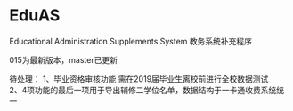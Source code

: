 # EduAS
Educational Administration Supplements System 教务系统补充程序

015为最新版本，master已更新

待处理：
1、毕业资格审核功能 需在2019届毕业生离校前进行全校数据测试  
2、4项功能的最后一项用于导出辅修二学位名单，数据结构于一卡通收费系统统一
